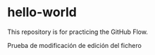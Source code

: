 # hello-world
This repository is for practicing the GitHub Flow.


Prueba de modificación de edición del  fichero

